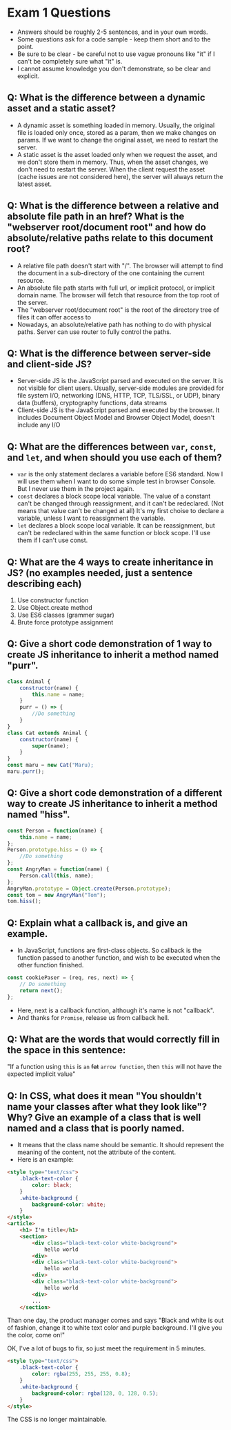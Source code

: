 # Exam 1 Questions

* Answers should be roughly 2-5 sentences, and in your own words.  
* Some questions ask for a code sample - keep them short and to the point.
* Be sure to be clear - be careful not to use vague pronouns like "it" if I can't be completely sure what "it" is.
* I cannot assume knowledge you don't demonstrate, so be clear and explicit.

## Q: What is the difference between a dynamic asset and a static asset?
* A dynamic asset is something loaded in memory. Usually, the original file is loaded only once, stored as a param, then we make changes on params. If we want to change the original asset, we need to restart the server.
* A static asset is the asset loaded only when we request the asset, and we don't store them in memory. Thus, when the asset changes, we don't need to restart the server. When the client request the asset (cache issues are not considered here), the server will always return the latest asset.

## Q: What is the difference between a relative and absolute file path in an href?  What is the "webserver root/document root" and how do absolute/relative paths relate to this document root?
* A relative file path doesn't start with "/". The browser will attempt to find the document in a sub-directory of the one containing the current resource.
* An absolute file path starts with full url, or implicit protocol, or implicit domain name. The browser will fetch that resource from the top root of the server.
* The "webserver root/document root" is the root of the directory tree of files it can offer access to
* Nowadays, an absolute/relative path has nothing to do with physical paths. Server can use router to fully control the paths.

## Q: What is the difference between server-side and client-side JS?
* Server-side JS is the JavaScript parsed and executed on the server. It is not visible for client users. Usually, server-side modules are provided for file system I/O, networking (DNS, HTTP, TCP, TLS/SSL, or UDP), binary data (buffers), cryptography functions, data streams
* Client-side JS is the JavaScript parsed and executed by the browser. It includes Document Object Model and Browser Object Model, doesn't include any I/O

## Q: What are the differences between `var`, `const`, and `let`, and when should you use each of them?
* `var` is the only statement declares a variable before ES6 standard. Now I will use them when I want to do some simple test in browser Console. But I never use them in the project again.
* `const` declares a block scope local variable. The value of a constant can't be changed through reassignment, and it can't be redeclared. (Not means that value can't be changed at all) It's my first choise to declare a variable, unless I want to reassignment the variable.
* `let` declares a block scope local variable. It can be reassignment, but can't be redeclared within the same function or block scope. I'll use them if I can't use const.

## Q: What are the 4 ways to create inheritance in JS? (no examples needed, just a sentence describing each)
1. Use constructor function
1. Use Object.create method
1. Use ES6 classes (grammer sugar)
1. Brute force prototype assignment

## Q: Give a short code demonstration of 1 way to create JS inheritance to __inherit__ a method named "purr".
```JavaScript
class Animal {
    constructor(name) {
        this.name = name;
    }
    purr = () => {
        //Do something
    }
}
class Cat extends Animal {
    constructor(name) {
        super(name);
    }
}
const maru = new Cat("Maru);
maru.purr();
```

## Q: Give a short code demonstration of a different way to create JS inheritance to __inherit__ a method named "hiss".
```JavaScript
const Person = function(name) {
    this.name = name;
};
Person.prototype.hiss = () => {
    //Do something
};
const AngryMan = function(name) {
    Person.call(this, name);
};
AngryMan.prototype = Object.create(Person.prototype);
const tom = new AngryMan("Tom");
tom.hiss();
```

## Q: Explain what a callback is, and give an example.
* In JavaScript, functions are first-class objects. So callback is the function passed to another function, and wish to be executed when the other function finished.
```JavaScript
const cookiePaser = (req, res, next) => {
    // Do something
    return next();
};
```
* Here, next is a callback function, although it's name is not "callback".
* And thanks for `Promise`, release us from callback hell.


## Q: What are the words that would correctly fill in the space in this sentence:
"If a function using `this` is `an` ~~fat~~ `arrow function`, then `this` will not have the expected implicit value"

## Q: In CSS, what does it mean "You shouldn't name your classes after what they look like"?   Why?  Give an example of a class that is well named and a class that is poorly named.
* It means that the class name should be semantic. It should represent the meaning of the content, not the attribute of the content.
* Here is an example: 
```html
<style type="text/css">
    .black-text-color {
        color: black;
    }
    .white-background {
        background-color: white;
    }
</style>
<article>
    <h1> I'm title</h1>
    <section>
        <div class="black-text-color white-background">
            hello world
        <div>
        <div class="black-text-color white-background">
            hello world
        <div>
        <div class="black-text-color white-background">
            hello world
        <div>
        ...
    </section>
```
Than one day, the product manager comes and says "Black and white is out of fashion, change it to 
white text color and purple background. I'll give you the color, come on!"

OK, I've a lot of bugs to fix, so just meet the requirement in 5 minutes.
```html
<style type="text/css">
    .black-text-color {
        color: rgba(255, 255, 255, 0.8);
    }
    .white-background {
        background-color: rgba(128, 0, 128, 0.5);
    }
</style>
```
The CSS is no longer maintainable.